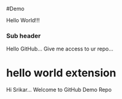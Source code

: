 #Demo

Hello World!!!

### Sub header

Hello GitHub... Give me access to ur repo...

# hello world extension

Hi Srikar... Welcome to GitHub Demo Repo